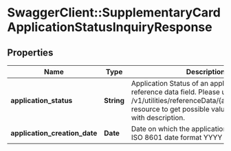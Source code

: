 # SwaggerClient::SupplementaryCardApplicationStatusInquiryResponse

## Properties
Name | Type | Description | Notes
------------ | ------------- | ------------- | -------------
**application_status** | **String** | Application Status of an application.This is a reference data field. Please use /v1/utilities/referenceData/{applicationStatus} resource to get possible value of this field with description. | 
**application_creation_date** | **Date** | Date on which the application was created in ISO 8601 date format YYYY - MM - DD. | 

